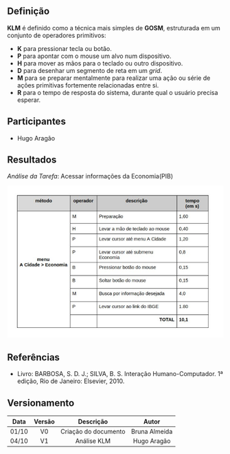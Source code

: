 ## Definição
<p align=”Justify”> 

**KLM** é definido como a técnica mais simples de **GOSM**, 
estruturada em um conjunto de operadores primitivos:

* **K** para pressionar tecla ou botão.
* **P** para apontar com o mouse um alvo num dispositivo.
* **H** para mover as mãos para o teclado ou outro dispositivo.
* **D** para desenhar um segmento de reta em um _grid_.
* **M** para se preparar mentalmente para realizar uma ação ou série de ações primitivas fortemente relacionadas entre si.
* **R** para o tempo de resposta do sistema, durante qual o usuário precisa esperar.
</p>

## Participantes
* Hugo Aragão

## Resultados
<p align=”Left”>

_Análise da Tarefa_: Acessar informações da Economia(PIB)
</p>

![klm](../imagens/klm.jpg)



## Referências
* Livro: BARBOSA, S. D. J.; SILVA, B. S. Interação Humano-Computador. 1ª edição, Rio de Janeiro: Elsevier, 2010.

## Versionamento

| Data | Versão |           Descrição             |    Autor    |
|:----:|:------:|:-------------------------------:|:-----------:|
|01/10 |V0      |     Criação do documento        |Bruna Almeida|
|04/10 |V1      |     Análise KLM                 |Hugo Aragão  |